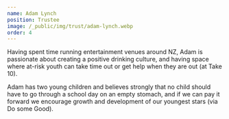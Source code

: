 ```yaml
---
name: Adam Lynch
position: Trustee
image: /_public/img/trust/adam-lynch.webp
order: 4
---
```


Having spent time running entertainment venues around NZ, Adam is passionate about creating a positive drinking culture, and having space where at-risk youth can take time out or get help when they are out (at Take 10).

​Adam has two young children and believes strongly that no child should have to go through a school day on an empty stomach, and if we can pay it forward we encourage growth and development of our youngest stars (via Do some Good).
